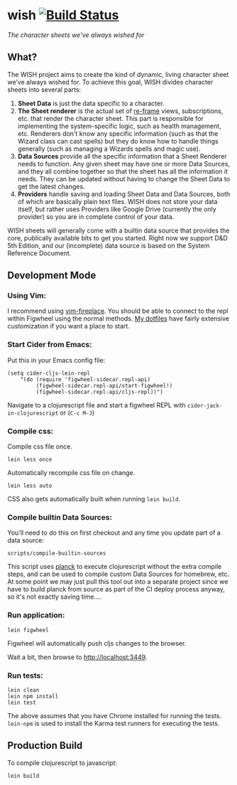 # wish [![Build Status](http://img.shields.io/travis/dhleong/wish.svg?style=flat)](https://travis-ci.org/dhleong/wish)

*The character sheets we've always wished for*

## What?

The WISH project aims to create the kind of dynamic, living character
sheet we’ve always wished for. To achieve this goal, WISH divides
character sheets into several parts:

1. **Sheet Data** is just the data specific to a character.
2. **The Sheet renderer** is the actual set of [re-frame][1] views,
subscriptions, etc. that render the character sheet. This part is
responsible for implementing the system-specific logic, such as
health management, etc. Renderers don't know any specific information
(such as that the Wizard class can cast spells) but they do know
how to handle things generally (such as managing a Wizards spells
and magic use).
3. **Data Sources** provide all the specific information that a Sheet
Renderer needs to function. Any given sheet may have one or more
Data Sources, and they all combine together so that the sheet has
all the information it needs. They can be updated without having to
change the Sheet Data to get the latest changes.
4. **Providers** handle saving and loading Sheet Data and Data Sources,
both of which are basically plain text files. WISH does not store your
data itself, but rather uses Providers like Google Drive (currently the
only provider) so you are in complete control of your data.

WISH sheets will generally come with a builtin data source that provides
the core, publically available bits to get you started. Right now we
support D&D 5th Edition, and our (incomplete) data source is based on
the System Reference Document.

## Development Mode

### Using Vim:

I recommend using [vim-fireplace][2]. You should be able to connect
to the repl within Figwheel using the normal methods. [My dotfiles][3]
have fairly extensive customization if you want a place to start.

### Start Cider from Emacs:

Put this in your Emacs config file:

```
(setq cider-cljs-lein-repl
	"(do (require 'figwheel-sidecar.repl-api)
         (figwheel-sidecar.repl-api/start-figwheel!)
         (figwheel-sidecar.repl-api/cljs-repl))")
```

Navigate to a clojurescript file and start a figwheel REPL with `cider-jack-in-clojurescript` or (`C-c M-J`)

### Compile css:

Compile css file once.

```
lein less once
```

Automatically recompile css file on change.

```
lein less auto
```

CSS also gets automatically built when running `lein build`.

### Compile builtin Data Sources:

You'll need to do this on first checkout and any time you update part of a data source:

```
scripts/compile-builtin-sources
```

This script uses [planck][4] to execute clojurescript without the extra
compile steps, and can be used to compile custom Data Sources for homebrew,
etc. At some point we may just pull this tool out into a separate project
since we have to build planck from source as part of the CI deploy process
anyway, so it's not exactly saving time....

### Run application:

```
lein figwheel
```

Figwheel will automatically push cljs changes to the browser.

Wait a bit, then browse to [http://localhost:3449](http://localhost:3449).

### Run tests:

```
lein clean
lein npm install
lein test
```

The above assumes that you have Chrome installed for running the tests. `lein-npm` is used to install the Karma test runners for executing the tests.

## Production Build


To compile clojurescript to javascript:

```
lein build
```

[1]: https://github.com/Day8/re-frame
[2]: https://github.com/tpope/vim-fireplace
[3]: https://github.com/dhleong/dots/blob/master/.vim/ftplugin/clojure.vim
[4]: https://github.com/planck-repl/planck

